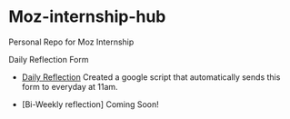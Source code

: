 # Moz-internship-hub
Personal Repo for Moz Internship

Daily Reflection Form
- [Daily Reflection](https://goo.gl/forms/CCmYO6SwEckRyeU22) Created a google script that automatically sends this form to everyday at 11am.

- [Bi-Weekly reflection] Coming Soon!
